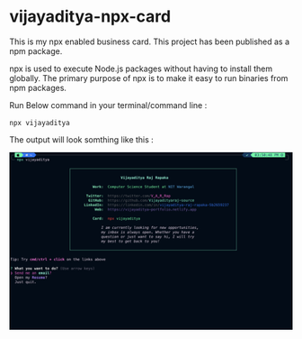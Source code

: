 # vijayaditya-npx-card

This is my npx enabled business card. This project has been published as a npm package.

npx is used to execute Node.js packages without having to install them globally. The primary purpose of npx is to make it easy to run binaries from npm packages.

Run Below command in your terminal/command line : 
```
npx vijayaditya
```

The output will look somthing like this :

![image](https://github.com/Vijayadityaraj-source/vijayaditya-npx-card/blob/main/output.png)
